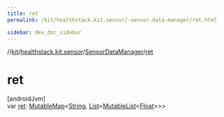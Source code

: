```yaml
---
title: ret
permalink: /kit/healthstack.kit.sensor/-sensor-data-manager/ret.html

sidebar: dev_doc_sidebar
---
```

//[kit](../../../index.html)/[healthstack.kit.sensor](../index.html)/[SensorDataManager](index.html)/[ret](ret.html)



# ret



[androidJvm]\
var [ret](ret.html): [MutableMap](https://kotlinlang.org/api/latest/jvm/stdlib/kotlin.collections/-mutable-map/index.html)&lt;[String](https://kotlinlang.org/api/latest/jvm/stdlib/kotlin/-string/index.html), [List](https://kotlinlang.org/api/latest/jvm/stdlib/kotlin.collections/-list/index.html)&lt;[MutableList](https://kotlinlang.org/api/latest/jvm/stdlib/kotlin.collections/-mutable-list/index.html)&lt;[Float](https://kotlinlang.org/api/latest/jvm/stdlib/kotlin/-float/index.html)&gt;&gt;&gt;





